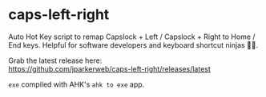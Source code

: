 # caps-left-right
Auto Hot Key script to remap Capslock + Left / Capslock + Right to Home / End keys.
Helpful for software developers and keyboard shortcut ninjas 🐱‍👤.

Grab the latest release here:  
https://github.com/jparkerweb/caps-left-right/releases/latest

`exe` compiled with AHK's `ahk to exe` app.
